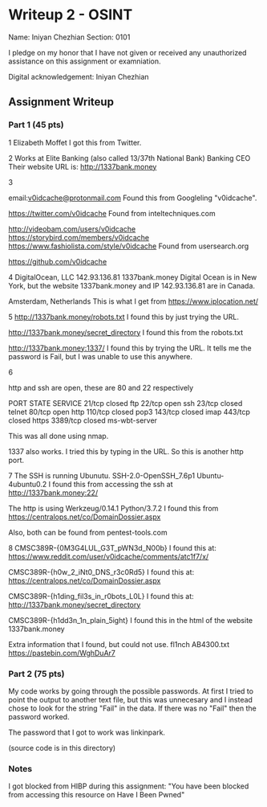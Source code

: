 # Writeup 2 - OSINT

Name: Iniyan Chezhian
Section: 0101

I pledge on my honor that I have not given or received any unauthorized assistance on this assignment or examniation.

Digital acknowledgement: Iniyan Chezhian

## Assignment Writeup

### Part 1 (45 pts)

1
Elizabeth Moffet
I got this from Twitter.

2
Works at Elite Banking (also called 13/37th National Bank)
Banking CEO
Their website URL is: http://1337bank.money

3

email:v0idcache@protonmail.com
Found this from Googleling "v0idcache".

https://twitter.com/v0idcache
Found from inteltechniques.com

http://videobam.com/users/v0idcache
https://storybird.com/members/v0idcache
https://www.fashiolista.com/style/v0idcache
Found from usersearch.org

https://github.com/v0idcache

4
DigitalOcean, LLC
142.93.136.81
1337bank.money
Digital Ocean is in New York, but the website 1337bank.money and IP 142.93.136.81 are in Canada.

Amsterdam, Netherlands
This is what I get from https://www.iplocation.net/

5
http://1337bank.money/robots.txt
I found this by just trying the URL.

http://1337bank.money/secret_directory
I found this from the robots.txt

http://1337bank.money:1337/
I found this by trying the URL. It tells me the password is Fail, but I was unable to use this anywhere.

6

http and ssh are open, these are 80 and 22 respectively

PORT     STATE  SERVICE
21/tcp   closed ftp
22/tcp   open   ssh
23/tcp   closed telnet
80/tcp   open   http
110/tcp  closed pop3
143/tcp  closed imap
443/tcp  closed https
3389/tcp closed ms-wbt-server

This was all done using nmap.

1337 also works. I tried this by typing in the URL. So this is another http port.

7
The SSH is running Ubunutu.
SSH-2.0-OpenSSH_7.6p1 Ubuntu-4ubuntu0.2 
I found this from accessing the ssh at http://1337bank.money:22/

The http is using Werkzeug/0.14.1 Python/3.7.2
I found this from https://centralops.net/co/DomainDossier.aspx

Also, both can be found from pentest-tools.com

8
CMSC389R-{0M3G4LUL_G3T_pWN3d_N00b}
I found this at: https://www.reddit.com/user/v0idcache/comments/atc1f7/x/

CMSC389R-{h0w_2_iNt0_DNS_r3c0Rd5}
I found this at: https://centralops.net/co/DomainDossier.aspx

CMSC389R-{h1ding_fil3s_in_r0bots_L0L}
I found this at: http://1337bank.money/secret_directory

CMSC389R-{h1dd3n_1n_plain_5ight} 
I found this in the html of the website 1337bank.money

Extra information that I found, but could not use.
fl1nch
AB4300.txt
https://pastebin.com/WghDuAr7


### Part 2 (75 pts)

My code works by going through the possible passwords. At first I tried to point the output to another text file, but this was unnecesary and I instead chose to look for the string "Fail" in the data. If there was no "Fail" then the password worked.

The password that I got to work was linkinpark.

(source code is in this directory)


### Notes
I got blocked from HIBP during this assignment:
"You have been blocked from accessing this resource on Have I Been Pwned"
